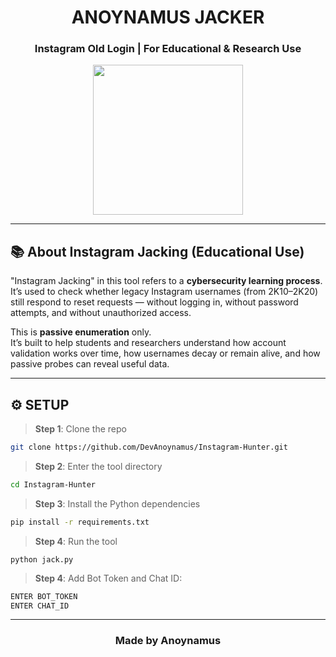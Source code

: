 <h1 align="center">ANOYNAMUS JACKER</h1>
<h3 align="center">Instagram Old Login | For Educational & Research Use</h3>

<div align="center">
  <img src="https://media.giphy.com/media/v1.Y2lkPTc5MGI3NjExb20yamU0bjU2enJreWpwcGRwcHprcTIzdmtqeHI0dmthbzc1d25hdyZlcD12MV9naWZzX3NlYXJjaCZjdD1n/GeimqsH0TLDt4tScGw/giphy.gif" width="240">
</div>

---

## 📚 About Instagram Jacking (Educational Use)

"Instagram Jacking" in this tool refers to a **cybersecurity learning process**. It’s used to check whether legacy Instagram usernames (from 2K10–2K20) still respond to reset requests — without logging in, without password attempts, and without unauthorized access.

This is **passive enumeration** only.  
It’s built to help students and researchers understand how account validation works over time, how usernames decay or remain alive, and how passive probes can reveal useful data.


---

## ⚙️ SETUP

> **Step 1**: Clone the repo

```bash
git clone https://github.com/DevAnoynamus/Instagram-Hunter.git
```

> **Step 2**: Enter the tool directory

```bash
cd Instagram-Hunter
```

> **Step 3**: Install the Python dependencies

```bash
pip install -r requirements.txt
```

> **Step 4**: Run the tool 

```
python jack.py
```

> **Step 4**: Add Bot Token and Chat  ID:

```python
ENTER BOT_TOKEN
ENTER CHAT_ID
```

---

  <h3 align="center">Made by <strong>Anoynamus</strong> </h3>
